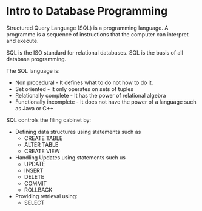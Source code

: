 # Intro to Database Programming 

Structured Query Language (SQL) is a programming language. 
A programme is a sequence of instructions that the computer can interpret and execute. 

SQL is the ISO standard for relational databases. 
SQL is the basis of all database programming. 

The SQL language is: 

- Non procedural - It defines what to do not how to do it. 
- Set oriented - It only operates on sets of tuples
- Relationally complete - It has the power of relational algebra
- Functionally incomplete - It does not have the power of a language such as Java or C++

SQL controls the filing cabinet by: 

- Defining data structures using statements such as 
  - CREATE TABLE 
  - ALTER TABLE 
  - CREATE VIEW
- Handling Updates using statements such us 
  - UPDATE 
  - INSERT 
  - DELETE 
  - COMMIT 
  - ROLLBACK 
- Providing retrieval using: 
  - SELECT 

